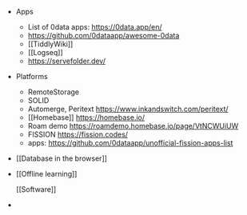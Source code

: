 - Apps
	- List of 0data apps: https://0data.app/en/
	- https://github.com/0dataapp/awesome-0data
	- [[TiddlyWiki]]
	- [[Logseq]]
	- https://servefolder.dev/
- Platforms
	- RemoteStorage
	- SOLID
	- Automerge, Peritext https://www.inkandswitch.com/peritext/
	- [[Homebase]] https://homebase.io/
	- Roam demo https://roamdemo.homebase.io/page/VtNCWUiUW
	- FISSION https://fission.codes/
	- apps: https://github.com/0dataapp/unofficial-fission-apps-list
- [[Database in the browser]]
- [[Offline learning]]
  
  
  [[Software]]
-